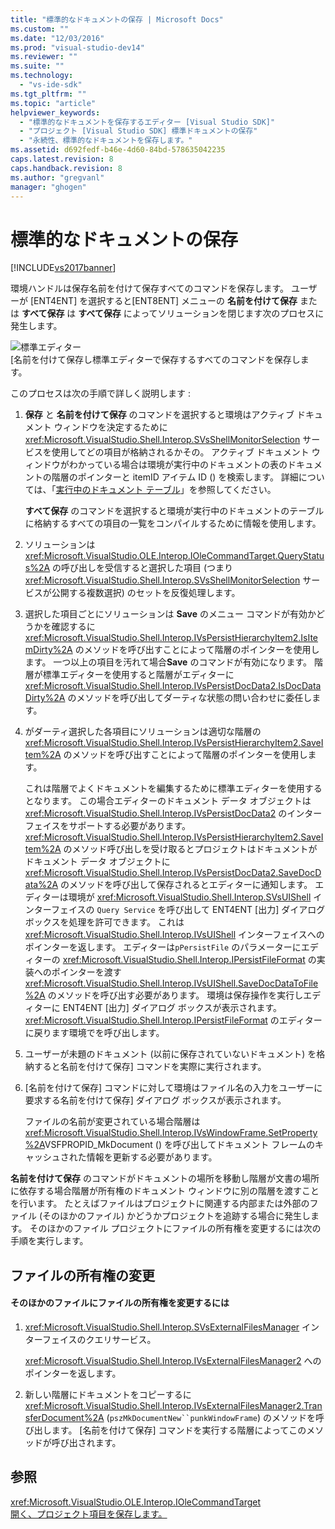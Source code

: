 ```yaml
---
title: "標準的なドキュメントの保存 | Microsoft Docs"
ms.custom: ""
ms.date: "12/03/2016"
ms.prod: "visual-studio-dev14"
ms.reviewer: ""
ms.suite: ""
ms.technology: 
  - "vs-ide-sdk"
ms.tgt_pltfrm: ""
ms.topic: "article"
helpviewer_keywords: 
  - "標準的なドキュメントを保存するエディター [Visual Studio SDK]"
  - "プロジェクト [Visual Studio SDK] 標準ドキュメントの保存"
  - "永続性、標準的なドキュメントを保存します。"
ms.assetid: d692fedf-b46e-4d60-84bd-578635042235
caps.latest.revision: 8
caps.handback.revision: 8
ms.author: "gregvanl"
manager: "ghogen"
---
```

# 標準的なドキュメントの保存
[!INCLUDE[vs2017banner](../../code-quality/includes/vs2017banner.md)]

環境ハンドルは保存名前を付けて保存すべてのコマンドを保存します。  ユーザーが \[ENT4ENT\] を選択すると\[ENT8ENT\] メニューの  **名前を付けて保存** または  **すべて保存**  は **すべて保存**  によってソリューションを閉じます次のプロセスに発生します。  
  
 ![標準エディター](../../extensibility/internals/media/public.png "Public")  
\[名前を付けて保存し標準エディターで保存するすべてのコマンドを保存します。  
  
 このプロセスは次の手順で詳しく説明します :  
  
1.  **保存**  と  **名前を付けて保存**  のコマンドを選択すると環境はアクティブ ドキュメント ウィンドウを決定するために <xref:Microsoft.VisualStudio.Shell.Interop.SVsShellMonitorSelection> サービスを使用してどの項目が格納されるかその。  アクティブ ドキュメント ウィンドウがわかっている場合は環境が実行中のドキュメントの表のドキュメントの階層のポインターと itemID アイテム ID \(\) を検索します。  詳細については、「[実行中のドキュメント テーブル](../../extensibility/internals/running-document-table.md)」を参照してください。  
  
     **すべて保存**  のコマンドを選択すると環境が実行中のドキュメントのテーブルに格納するすべての項目の一覧をコンパイルするために情報を使用します。  
  
2.  ソリューションは <xref:Microsoft.VisualStudio.OLE.Interop.IOleCommandTarget.QueryStatus%2A> の呼び出しを受信すると選択した項目 \(つまり<xref:Microsoft.VisualStudio.Shell.Interop.SVsShellMonitorSelection> サービスが公開する複数選択\) のセットを反復処理します。  
  
3.  選択した項目ごとにソリューションは **Save** のメニュー コマンドが有効かどうかを確認するに <xref:Microsoft.VisualStudio.Shell.Interop.IVsPersistHierarchyItem2.IsItemDirty%2A> のメソッドを呼び出すことによって階層のポインターを使用します。  一つ以上の項目を汚れて場合**Save** のコマンドが有効になります。  階層が標準エディターを使用すると階層がエディターに <xref:Microsoft.VisualStudio.Shell.Interop.IVsPersistDocData2.IsDocDataDirty%2A> のメソッドを呼び出してダーティな状態の問い合わせに委任します。  
  
4.  がダーティ選択した各項目にソリューションは適切な階層の <xref:Microsoft.VisualStudio.Shell.Interop.IVsPersistHierarchyItem2.SaveItem%2A> のメソッドを呼び出すことによって階層のポインターを使用します。  
  
     これは階層でよくドキュメントを編集するために標準エディターを使用するとなります。  この場合エディターのドキュメント データ オブジェクトは <xref:Microsoft.VisualStudio.Shell.Interop.IVsPersistDocData2> のインターフェイスをサポートする必要があります。  <xref:Microsoft.VisualStudio.Shell.Interop.IVsPersistHierarchyItem2.SaveItem%2A> のメソッド呼び出しを受け取るとプロジェクトはドキュメントがドキュメント データ オブジェクトに <xref:Microsoft.VisualStudio.Shell.Interop.IVsPersistDocData2.SaveDocData%2A> のメソッドを呼び出して保存されるとエディターに通知します。  エディターは環境が <xref:Microsoft.VisualStudio.Shell.Interop.SVsUIShell> インターフェイスの `Query Service` を呼び出して ENT4ENT \[出力\] ダイアログ ボックスを処理を許可できます。  これは <xref:Microsoft.VisualStudio.Shell.Interop.IVsUIShell> インターフェイスへのポインターを返します。  エディターは`pPersistFile` のパラメーターにエディターの <xref:Microsoft.VisualStudio.Shell.Interop.IPersistFileFormat> の実装へのポインターを渡す <xref:Microsoft.VisualStudio.Shell.Interop.IVsUIShell.SaveDocDataToFile%2A> のメソッドを呼び出す必要があります。  環境は保存操作を実行しエディターに ENT4ENT \[出力\] ダイアログ ボックスが表示されます。  <xref:Microsoft.VisualStudio.Shell.Interop.IPersistFileFormat> のエディターに戻ります環境でを呼び出します。  
  
5.  ユーザーが未題のドキュメント \(以前に保存されていないドキュメント\) を格納すると名前を付けて保存\] コマンドを実際に実行されます。  
  
6.  \[名前を付けて保存\] コマンドに対して環境はファイル名の入力をユーザーに要求する名前を付けて保存\] ダイアログ ボックスが表示されます。  
  
     ファイルの名前が変更されている場合階層は <xref:Microsoft.VisualStudio.Shell.Interop.IVsWindowFrame.SetProperty%2A>VSFPROPID\_MkDocument \(\) を呼び出してドキュメント フレームのキャッシュされた情報を更新する必要があります。  
  
 **名前を付けて保存**  のコマンドがドキュメントの場所を移動し階層が文書の場所に依存する場合階層が所有権のドキュメント ウィンドウに別の階層を渡すことを行います。  たとえばファイルはプロジェクトに関連する内部または外部のファイル \(そのほかのファイル\) かどうかプロジェクトを追跡する場合に発生します。  そのほかのファイル プロジェクトにファイルの所有権を変更するには次の手順を実行します。  
  
## ファイルの所有権の変更  
  
#### そのほかのファイルにファイルの所有権を変更するには  
  
1.  <xref:Microsoft.VisualStudio.Shell.Interop.SVsExternalFilesManager> インターフェイスのクエリサービス。  
  
     <xref:Microsoft.VisualStudio.Shell.Interop.IVsExternalFilesManager2> へのポインターを返します。  
  
2.  新しい階層にドキュメントをコピーするに <xref:Microsoft.VisualStudio.Shell.Interop.IVsExternalFilesManager2.TransferDocument%2A> \(`pszMkDocumentNew``punkWindowFrame`\) のメソッドを呼び出します。  \[名前を付けて保存\] コマンドを実行する階層によってこのメソッドが呼び出されます。  
  
## 参照  
 <xref:Microsoft.VisualStudio.OLE.Interop.IOleCommandTarget>   
 [開く、プロジェクト項目を保存します。](../../extensibility/internals/opening-and-saving-project-items.md)